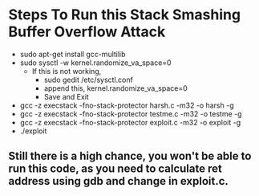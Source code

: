 # Steps To Run this Stack Smashing Buffer Overflow Attack

* sudo apt-get install gcc-multilib
* sudo sysctl -w kernel.randomize_va_space=0​
  * If this is not working,
    * sudo gedit /etc/sysctl.conf
    * append this, kernel.randomize_va_space=0​
    * Save and Exit
* gcc -z execstack -fno-stack-protector harsh.c -m32 -o harsh -g
* gcc -z execstack -fno-stack-protector testme.c -m32 -o testme -g
* gcc -z execstack -fno-stack-protector exploit.c -m32 -o exploit -g
* ./exploit

## Still there is a high chance, you won't be able to run this code, as you need to calculate ret address using gdb and change in exploit.c.